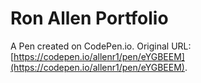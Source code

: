 # Ron Allen Portfolio

A Pen created on CodePen.io. Original URL: [https://codepen.io/allenr1/pen/eYGBEEM](https://codepen.io/allenr1/pen/eYGBEEM).


